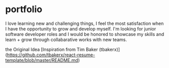 # portfolio
I love learning new and challenging things, I feel the most satisfaction when I have the opportunity to grow and develop myself. I'm looking for junior software developer roles and I would be honored to showcase my skills and learn + grow through collabarative works with new teams.

the Original Idea
[Inspiration from Tim Baker (tbakerx)] (https://github.com/tbakerx/react-resume-template/blob/master/README.md)
